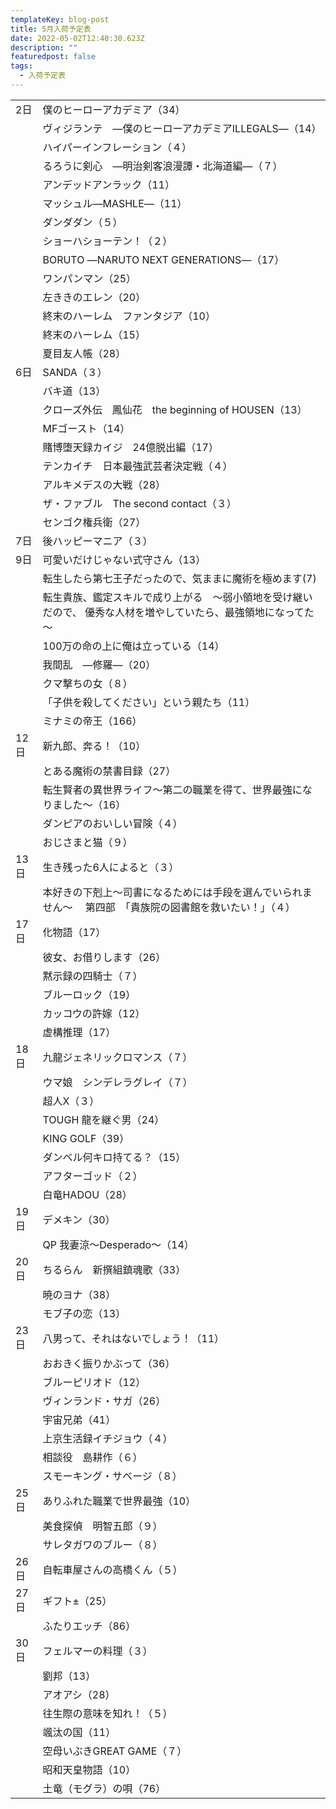 ```yaml
---
templateKey: blog-post
title: 5月入荷予定表
date: 2022-05-02T12:40:30.623Z
description: ""
featuredpost: false
tags:
  - 入荷予定表
---
```



|                        |                                                          |
| ---------------------- | -------------------------------------------------------- |
| <!--StartFragment-->2日 | 僕のヒーローアカデミア（34）                                          |
| 　                      | ヴィジランテ　―僕のヒーローアカデミアILLEGALS―（14）                         |
| 　                      | ハイパーインフレーション（４）                                          |
| 　                      | るろうに剣心　―明治剣客浪漫譚・北海道編―（７）                                 |
| 　                      | アンデッドアンラック（11）                                           |
| 　                      | マッシュル―MASHLE―（11）                                        |
| 　                      | ダンダダン（５）                                                 |
| 　                      | ショーハショーテン！（２）                                            |
| 　                      | BORUTO ―NARUTO NEXT GENERATIONS―（17）                     |
| 　                      | ワンパンマン（25）                                               |
| 　                      | 左ききのエレン（20）                                              |
| 　                      | 終末のハーレム　ファンタジア（10）                                       |
| 　                      | 終末のハーレム（15）                                              |
| 　                      | 夏目友人帳（28）                                                |
| 6日                     | SANDA（３）                                                 |
| 　                      | バキ道（13）                                                  |
| 　                      | クローズ外伝　鳳仙花　the beginning of HOUSEN（13）                   |
| 　                      | MFゴースト（14）                                               |
| 　                      | 賭博堕天録カイジ　24億脱出編（17）                                      |
| 　                      | テンカイチ　日本最強武芸者決定戦（４）                                      |
| 　                      | アルキメデスの大戦（28）                                            |
| 　                      | ザ・ファブル　The second contact（３）                             |
| 　                      | センゴク権兵衛（27）                                              |
| 7日                     | 後ハッピーマニア（３）                                              |
| 9日                     | 可愛いだけじゃない式守さん（13）                                        |
| 　                      | 転生したら第七王子だったので、気ままに魔術を極めます(7)                            |
| 　                      | 転生貴族、鑑定スキルで成り上がる　～弱小領地を受け継いだので、 優秀な人材を増やしていたら、最強領地になってた～ |
| 　                      | 100万の命の上に俺は立っている（14）                                     |
| 　                      | 我間乱　―修羅―（20）                                             |
| 　                      | クマ撃ちの女（８）                                                |
| 　                      | 「子供を殺してください」という親たち（11）                                   |
| 　                      | ミナミの帝王（166）                                              |
| 12日                    | 新九郎、奔る！（10）                                              |
| 　                      | とある魔術の禁書目録（27）                                           |
| 　                      | 転生賢者の異世界ライフ～第二の職業を得て、世界最強になりました～（16）                     |
| 　                      | ダンピアのおいしい冒険（４）                                           |
| 　                      | おじさまと猫（９）                                                |
| 13日                    | 生き残った6人によると（３）                                           |
| 　                      | 本好きの下剋上～司書になるためには手段を選んでいられません～　 第四部　「貴族院の図書館を救いたい！」（４）   |
| 17日                    | 化物語（17）                                                  |
| 　                      | 彼女、お借りします（26）                                            |
| 　                      | 黙示録の四騎士（７）                                               |
| 　                      | ブルーロック（19）                                               |
| 　                      | カッコウの許嫁（12）                                              |
| 　                      | 虚構推理（17）                                                 |
| 18日                    | 九龍ジェネリックロマンス（７）                                          |
| 　                      | ウマ娘　シンデレラグレイ（７）                                          |
| 　                      | 超人X（３）                                                   |
| 　                      | TOUGH 龍を継ぐ男（24）                                          |
| 　                      | KING GOLF（39）                                            |
| 　                      | ダンベル何キロ持てる？（15）                                          |
| 　                      | アフターゴッド（２）                                               |
| 　                      | 白竜HADOU（28）                                              |
| 19日                    | デメキン（30）                                                 |
| 　                      | QP 我妻涼～Desperado～（14）                                    |
| 20日                    | ちるらん　新撰組鎮魂歌（33）                                          |
| 　                      | 暁のヨナ（38）                                                 |
| 　                      | モブ子の恋（13）                                                |
| 23日                    | 八男って、それはないでしょう！（11）                                      |
| 　                      | おおきく振りかぶって（36）                                           |
| 　                      | ブルーピリオド（12）                                              |
| 　                      | ヴィンランド・サガ（26）                                            |
| 　                      | 宇宙兄弟（41）                                                 |
| 　                      | 上京生活録イチジョウ（４）                                            |
| 　                      | 相談役　島耕作（６）                                               |
| 　                      | スモーキング・サベージ（８）                                           |
| 25日                    | ありふれた職業で世界最強（10）                                         |
| 　                      | 美食探偵　明智五郎（９）                                             |
| 　                      | サレタガワのブルー（８）                                             |
| 26日                    | 自転車屋さんの高橋くん（５）                                           |
| 27日                    | ギフト±（25）                                                 |
| 　                      | ふたりエッチ（86）                                               |
| 30日                    | フェルマーの料理（３）                                              |
| 　                      | 劉邦（13）                                                   |
| 　                      | アオアシ（28）                                                 |
| 　                      | 往生際の意味を知れ！（５）                                            |
| 　                      | 颯汰の国（11）                                                 |
| 　                      | 空母いぶきGREAT GAME（７）                                       |
| 　                      | 昭和天皇物語（10）                                               |
| 　                      | 土竜（モグラ）の唄（76）<!--EndFragment-->                          |